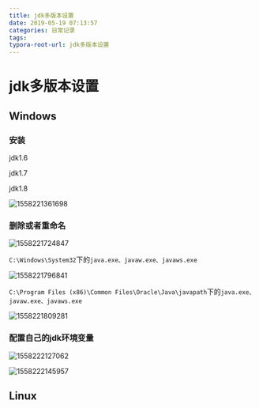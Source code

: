 ```yaml
---
title: jdk多版本设置
date: 2019-05-19 07:13:57
categories: 日常记录
tags:
typora-root-url: jdk多版本设置
---
```


# jdk多版本设置

## Windows

### 安装

jdk1.6

jdk1.7

jdk1.8

![1558221361698](1558221361698.png)

### 删除或者重命名

![1558221724847](1558221724847.png)

`C:\Windows\System32`下的`java.exe、javaw.exe、javaws.exe`

![1558221796841](1558221796841.png)

`C:\Program Files (x86)\Common Files\Oracle\Java\javapath`下的`java.exe、javaw.exe、javaws.exe`

![1558221809281](1558221809281.png)

### 配置自己的jdk环境变量

![1558222127062](1558222127062.png)

![1558222145957](1558222145957.png)

## Linux
